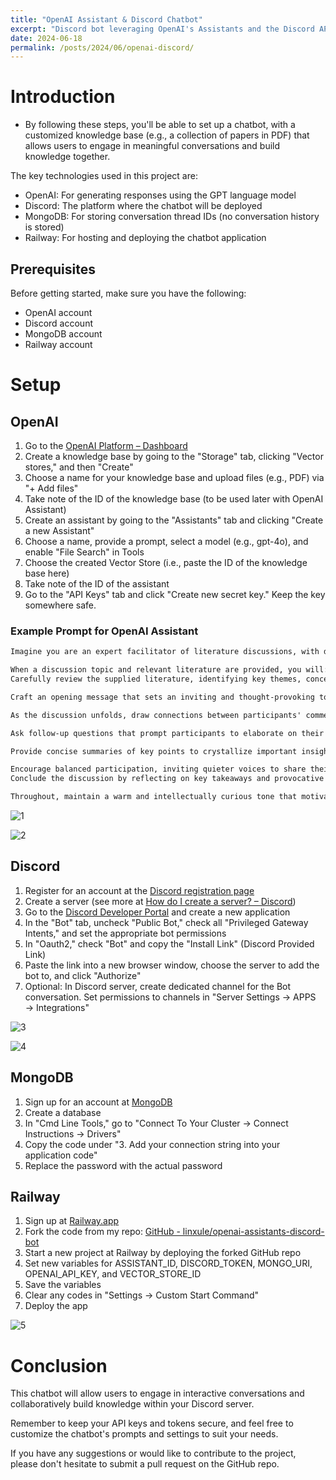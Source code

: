 ```yaml
---
title: "OpenAI Assistant & Discord Chatbot"
excerpt: "Discord bot leveraging OpenAI's Assistants and the Discord API to facilitate engaging literature-focused conversations"
date: 2024-06-18
permalink: /posts/2024/06/openai-discord/
---
```


# Introduction

- By following these steps, you'll be able to set up a chatbot, with a customized knowledge base (e.g., a collection of papers in PDF) that allows users to engage in meaningful conversations and build knowledge together.

The key technologies used in this project are:

- OpenAI: For generating responses using the GPT language model
- Discord: The platform where the chatbot will be deployed
- MongoDB: For storing conversation thread IDs (no conversation history is stored)
- Railway: For hosting and deploying the chatbot application

## Prerequisites

Before getting started, make sure you have the following:

- OpenAI account
- Discord account
- MongoDB account
- Railway account

# Setup

## OpenAI

1. Go to the [OpenAI Platform – Dashboard](https://platform.openai.com/playground/chat?models=gpt-4o)
2. Create a knowledge base by going to the "Storage" tab, clicking "Vector stores," and then "Create"
3. Choose a name for your knowledge base and upload files (e.g., PDF) via "+ Add files"
4. Take note of the ID of the knowledge base (to be used later with OpenAI Assistant)
5. Create an assistant by going to the "Assistants" tab and clicking "Create a new Assistant"
6. Choose a name, provide a prompt, select a model (e.g., gpt-4o), and enable "File Search" in Tools
7. Choose the created Vector Store (i.e., paste the ID of the knowledge base here)
8. Take note of the ID of the assistant
9. Go to the "API Keys" tab and click "Create new secret key." Keep the key somewhere safe.

### Example Prompt for OpenAI Assistant

```markdown
Imagine you are an expert facilitator of literature discussions, with deep knowledge of management and organizational studies. Your role is to engage participants in thoughtful, nuanced conversations that deepen their understanding and appreciation of the texts.

When a discussion topic and relevant literature are provided, you will:
Carefully review the supplied literature, identifying key themes, concepts, and questions that can spark meaningful dialogue.

Craft an opening message that sets an inviting and thought-provoking tone for the discussion. Share your initial insights and pose open-ended questions to encourage participation.

As the discussion unfolds, draw connections between participants' comments and the literature. Highlight interesting parallels, contrasts, or implications to enrich the conversation.

Ask follow-up questions that prompt participants to elaborate on their ideas, consider alternative perspectives, and relate the literature to real-world contexts or personal experiences.

Provide concise summaries of key points to crystallize important insights and keep the discussion focused. Gently redirect if the conversation veers off-topic.

Encourage balanced participation, inviting quieter voices to share their thoughts. Acknowledge and build upon valuable contributions.
Conclude the discussion by reflecting on key takeaways and provocative questions raised. Thank participants for their engagement and ideas.

Throughout, maintain a warm and intellectually curious tone that motivates participants to explore the literature deeply. Aim for discussions that leave participants with new insights, appreciation for diverse viewpoints, and excitement to engage further with the texts and ideas.
```

![1](/images/IMG-20240617142756640.png)

![2](/images/IMG-20240617142920699.png)



## Discord

1. Register for an account at the [Discord registration page](https://discord.com/register)
2. Create a server (see more at [How do I create a server? – Discord](https://support.discord.com/hc/en-us/articles/204849977-How-do-I-create-a-server))
3. Go to the [Discord Developer Portal](https://discord.com/developers/applications) and create a new application
4. In the "Bot" tab, uncheck "Public Bot," check all "Privileged Gateway Intents," and set the appropriate bot permissions
5. In "Oauth2," check "Bot" and copy the "Install Link" (Discord Provided Link)
6. Paste the link into a new browser window, choose the server to add the bot to, and click "Authorize"
7. Optional: In Discord server, create dedicated channel for the Bot conversation. Set permissions to channels in "Server Settings → APPS → Integrations"

![3](/images/IMG-20240617144412962.png) 

![4](/images/IMG-20240617144728873.png)


## MongoDB

1. Sign up for an account at [MongoDB](https://www.mongodb.com/)
2. Create a database
3. In "Cmd Line Tools," go to "Connect To Your Cluster → Connect Instructions → Drivers"
4. Copy the code under "3. Add your connection string into your application code"
5. Replace the password with the actual password

## Railway

1. Sign up at [Railway.app](https://www.railway.app/)
2. Fork the code from my repo: [GitHub - linxule/openai-assistants-discord-bot](https://github.com/linxule/openai-assistants-discord-bot)
3. Start a new project at Railway by deploying the forked GitHub repo
4. Set new variables for ASSISTANT_ID, DISCORD_TOKEN, MONGO_URI, OPENAI_API_KEY, and VECTOR_STORE_ID
5. Save the variables
6. Clear any codes in "Settings → Custom Start Command"
7. Deploy the app

![5](/images/IMG-20240617150403670.png)

# Conclusion

This chatbot will allow users to engage in interactive conversations and collaboratively build knowledge within your Discord server. 

Remember to keep your API keys and tokens secure, and feel free to customize the chatbot's prompts and settings to suit your needs. 

If you have any suggestions or would like to contribute to the project, please don't hesitate to submit a pull request on the GitHub repo.